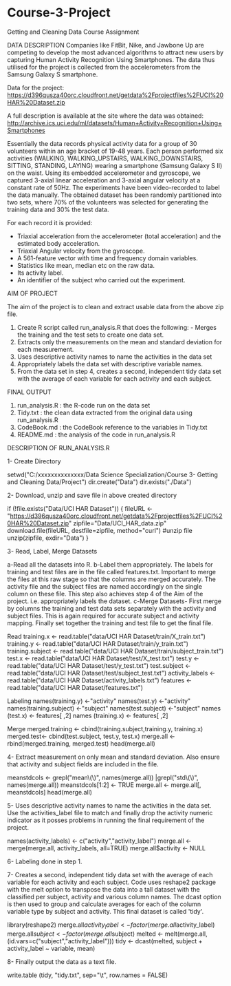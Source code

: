 # Course-3-Project

Getting and Cleaning Data Course Assignment

DATA DESCRIPTION
Companies like FitBit, Nike, and Jawbone Up are competing to develop the most advanced algorithms to attract new users by capturing Human Activity Recognition Using Smartphones. The data thus utilised for the project is collected from the accelerometers from the Samsung Galaxy S smartphone. 

Data for the project:
https://d396qusza40orc.cloudfront.net/getdata%2Fprojectfiles%2FUCI%20HAR%20Dataset.zip

A full description is available at the site where the data was obtained:
http://archive.ics.uci.edu/ml/datasets/Human+Activity+Recognition+Using+Smartphones

Essentially the data records physical activity data for a group of 30 volunteers within an age bracket of 19-48 years. Each person performed six activities (WALKING, WALKING_UPSTAIRS, WALKING_DOWNSTAIRS, SITTING, STANDING, LAYING) wearing a smartphone (Samsung Galaxy S II) on the waist. Using its embedded accelerometer and gyroscope, we captured 3-axial linear acceleration and 3-axial angular velocity at a constant rate of 50Hz. The experiments have been video-recorded to label the data manually. The obtained dataset has been randomly partitioned into two sets, where 70% of the volunteers was selected for generating the training data and 30% the test data. 

For each record it is provided:
- Triaxial acceleration from the accelerometer (total acceleration) and the estimated body acceleration.
- Triaxial Angular velocity from the gyroscope. 
- A 561-feature vector with time and frequency domain variables. 
- Statistics like mean, median etc on the raw data.
- Its activity label. 
- An identifier of the subject who carried out the experiment.

AIM OF PROJECT

The aim of the project is to clean and extract usable data from the above zip file.
1. Create R script called run_analysis.R that does the following: - Merges the training and the test sets to create one data set. 
2. Extracts only the measurements on the mean and standard deviation for each measurement. 
3. Uses descriptive activity names to name the activities in the data set 
4. Appropriately labels the data set with descriptive variable names. 
5. From the data set in step 4, creates a second, independent tidy data set with the average of each variable for each activity and each subject.

FINAL OUTPUT

1. run_analysis.R : the R-code run on the data set
2. Tidy.txt : the clean data extracted from the original data using run_analysis.R
3. CodeBook.md : the CodeBook reference to the variables in Tidy.txt
4. README.md : the analysis of the code in run_analysis.R

DESCRIPTION OF RUN_ANALYSIS.R

1- Create Directory

setwd("C:/xxxxxxxxxxxxxx/Data Science Specialization/Course 3- Getting and Cleaning Data/Project")
dir.create("Data")
dir.exists("./Data")

2- Download, unzip and save file in above created directory

if (!file.exists("Data/UCI HAR Dataset")) {
   fileURL <- "https://d396qusza40orc.cloudfront.net/getdata%2Fprojectfiles%2FUCI%20HAR%20Dataset.zip"
  zipfile="Data/UCI_HAR_data.zip"
  download.file(fileURL, destfile=zipfile, method="curl")
  #unzip file
  unzip(zipfile, exdir="Data")
}

3- Read, Label, Merge Datasets

  a-Read all the datasets into R.
  b-Label them appropriately. The labels for training and test files are in the file called features.txt. Important to merge the files        at this raw stage so that the columns are merged accurately. The activity file and the subject files are named accordingly on the        single column on these file. This step also achieves step 4 of the Aim of the project. i.e. appropriately labels the dataset.
  c-Merge Datasets- First merge by columns the training and test data sets separately with the activity and subject files. This is again    required for accurate subject and activity mapping. Finally set together the training and test file to get the final file.
  
  Read 
  training.x <- read.table("data/UCI HAR Dataset/train/X_train.txt")
  training.y <- read.table("data/UCI HAR Dataset/train/y_train.txt")
  training.subject <- read.table("data/UCI HAR Dataset/train/subject_train.txt")
  test.x <- read.table("data/UCI HAR Dataset/test/X_test.txt")
  test.y <- read.table("data/UCI HAR Dataset/test/y_test.txt")
  test.subject <- read.table("data/UCI HAR Dataset/test/subject_test.txt")
  activity_labels <- read.table("data/UCI HAR Dataset/activity_labels.txt")
  features <- read.table("data/UCI HAR Dataset/features.txt")  
  
  Labeling
  names(training.y) <-"activity"
  names(test.y) <-"activity"
  names(training.subject) <-"subject"
  names(test.subject) <-"subject"
  names (test.x) <- features[ ,2]
  names (training.x) <- features[ ,2]
  
  Merge
  merged.training <- cbind(training.subject,training.y, training.x)
  merged.test<- cbind(test.subject, test.y, test.x)
  merge.all <-rbind(merged.training, merged.test)
  head(merge.all)


4- Extract measurement on only mean and standard deviation. Also ensure that activity and subject fields are included in the file.
  
  meanstdcols <- grepl("mean\\(\\)", names(merge.all)) |grepl("std\\(\\)", names(merge.all))
  meanstdcols[1:2] <- TRUE
  merge.all <- merge.all[, meanstdcols]
  head(merge.all)


5- Uses descriptive activity names to name the activities in the data set. Use the activities_label file to match and finally drop the activity numeric indicator as it posses problems in running the final requirement of the project.

  names(activity_labels) <- c("activity","activity_label")
  merge.all <- merge(merge.all, activity_labels, all=TRUE)
  merge.all$activity <- NULL        
  
  
6- Labeling done in step 1.

7- Creates a second, independent tidy data set with the average of each variable for each activity and each subject. Code uses reshape2 package with the melt option to transpose the data into a tall dataset with the classified per subject, activity and various column names. The dcast option is then used to group and calculate averages for each of the column variable type by subject and activity. This final dataset is called 'tidy'.

 library(reshape2)
  merge.all$activity_label <- factor(merge.all$activity_label)
  merge.all$subject <- factor(merge.all$subject)
  melted <- melt(merge.all, (id.vars=c("subject","activity_label")))
  tidy <- dcast(melted, subject + activity_label ~ variable, mean)
  
  
8- Finally output the data as a text file.
 
   write.table (tidy, "tidy.txt", sep="\t", row.names = FALSE)

  
